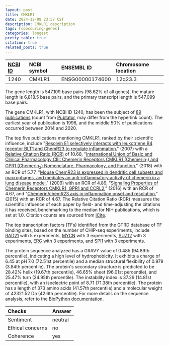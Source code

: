 ```yaml
---
layout: post
title: CMKLR1
date: 2024-12-08 23:57 CST
description: CMKLR1 description
tags: [cooccuring-genes]
categories: longest
pretty_table: true
citation: true
related_posts: true
---
```




| [NCBI ID](https://www.ncbi.nlm.nih.gov/gene/1240) | NCBI symbol | ENSEMBL ID | Chromosome location |
| :-------- | :------- | :-------- | :------- |
| 1240  | CMKLR1 | ENSG00000174600 | 12q23.3 |



The gene length is 547,109 base pairs (98.62% of all genes), the mature length is 6,818.5 base pairs, and the primary transcript length is 547,099 base pairs.


The gene CMKLR1, with NCBI ID 1240, has been the subject of [89 publications](https://pubmed.ncbi.nlm.nih.gov/?term=%22CMKLR1%22) (count from [Pubtator](https://academic.oup.com/nar/article/47/W1/W587/5494727), may differ from the hyperlink count). The earliest year of publication is 1996, and the middle 50% of publications occurred between 2014 and 2020.


The top five publications mentioning CMKLR1, ranked by their scientific influence, include "[Resolvin E1 selectively interacts with leukotriene B4 receptor BLT1 and ChemR23 to regulate inflammation.](https://pubmed.ncbi.nlm.nih.gov/17339491)" (2007) with a [Relative Citation Ratio (RCR)](https://journals.plos.org/plosbiology/article?id=10.1371/journal.pbio.1002541) of 10.68, "[International Union of Basic and Clinical Pharmacology CIII: Chemerin Receptors CMKLR1 (Chemerin<sub>1</sub>) and GPR1 (Chemerin<sub>2</sub>) Nomenclature, Pharmacology, and Function.](https://pubmed.ncbi.nlm.nih.gov/29279348)" (2018) with an RCR of 5.77, "[Mouse ChemR23 is expressed in dendritic cell subsets and macrophages, and mediates an anti-inflammatory activity of chemerin in a lung disease model.](https://pubmed.ncbi.nlm.nih.gov/19841182)" (2009) with an RCR of 4.89, "[Signaling Properties of Chemerin Receptors CMKLR1, GPR1 and CCRL2.](https://pubmed.ncbi.nlm.nih.gov/27716822)" (2016) with an RCR of 4.67, and "[Chemerin/chemR23 axis in inflammation onset and resolution.](https://pubmed.ncbi.nlm.nih.gov/25548799)" (2015) with an RCR of 4.67. The Relative Citation Ratio (RCR) measures the scientific influence of each paper by field- and time-adjusting the citations it has received, benchmarking to the median for NIH publications, which is set at 1.0. Citation counts are sourced from [iCite](https://icite.od.nih.gov).





The top transcription factors (TFs) identified from the GTRD database of TF binding sites, based on the number of CHIP-seq experiments, include [RAD21](https://www.ncbi.nlm.nih.gov/gene/5885) with 5 experiments, [MYCN](https://www.ncbi.nlm.nih.gov/gene/4613) with 3 experiments, [SUZ12](https://www.ncbi.nlm.nih.gov/gene/23512) with 3 experiments, [ERG](https://www.ncbi.nlm.nih.gov/gene/2078) with 3 experiments, and [SPI1](https://www.ncbi.nlm.nih.gov/gene/6688) with 3 experiments.











The protein sequence analyzed has a GRAVY value of 0.485 (94.89th percentile), indicating a high level of hydrophobicity. It exhibits a charge of 6.45 at pH 7.0 (72.51st percentile) and a median structural flexibility of 0.979 (3.84th percentile). The protein's secondary structure is predicted to be 28.42% helix (19.67th percentile), 46.65% sheet (96.01st percentile), and 25.47% turn (24.95th percentile). The instability index is 37.29 (14.81st percentile), with an isoelectric point of 8.71 (71.38th percentile). The protein has a length of 373 amino acids (41.57th percentile) and a molecular weight of 42321.52 Da (42.6th percentile). For more details on the sequence analysis, refer to the [BioPython documentation](https://biopython.org/docs/1.75/api/Bio.SeqUtils.ProtParam.html).



| Checks    | Answer |
| :-------- | :------- |
| Sentiment  | neutral   |
| Ethical concerns | no     |
| Coherence    | yes    |